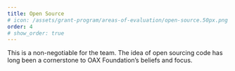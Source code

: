 ```yaml
---
title: Open Source
# icon: /assets/grant-program/areas-of-evaluation/open-source.50px.png
order: 4
# show_order: true
---
```

This is a non-negotiable for the team. The idea of open sourcing code has long been a cornerstone to OAX Foundation’s beliefs and focus. 